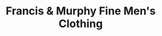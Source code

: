 ---
title: "Francis & Murphy Fine Men's Clothing"
url: /annandale/francis-und-murphy-fine-mens-clothing/
shop: Schneiderei
---